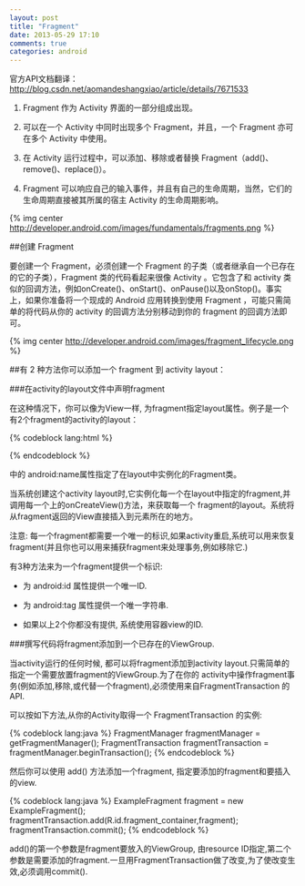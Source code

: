 ```yaml
---
layout: post
title: "Fragment"
date: 2013-05-29 17:10
comments: true
categories: android
---
```

官方API文档翻译：<http://blog.csdn.net/aomandeshangxiao/article/details/7671533>

1. Fragment 作为 Activity 界面的一部分组成出现。

2. 可以在一个 Activity 中同时出现多个 Fragment，并且，一个 Fragment 亦可在多个 Activity 中使用。

3. 在 Activity 运行过程中，可以添加、移除或者替换 Fragment（add()、remove()、replace()）。

4. Fragment 可以响应自己的输入事件，并且有自己的生命周期，当然，它们的生命周期直接被其所属的宿主 Activity 的生命周期影响。

{% img center http://developer.android.com/images/fundamentals/fragments.png %}
<!-- more -->

##创建 Fragment

要创建一个 Fragment，必须创建一个 Fragment 的子类（或者继承自一个已存在的它的子类），Fragment 类的代码看起来很像 Activity 。它包含了和 activity 类似的回调方法，例如onCreate()、onStart()、onPause()以及onStop()。事实上，如果你准备将一个现成的 Android 应用转换到使用 Fragment ，可能只需简单的将代码从你的 activity 的回调方法分别移动到你的 fragment 的回调方法即可。

{% img center http://developer.android.com/images/fragment_lifecycle.png %}

##有 2 种方法你可以添加一个 fragment 到 activity layout：

###在activity的layout文件中声明fragment

在这种情况下，你可以像为View一样, 为fragment指定layout属性。例子是一个有2个fragment的activity的layout：

{% codeblock lang:html %}
<?xml version="1.0" encoding="utf-8"?>
<LinearLayout xmlns:android="http://schemas.android.com/apk/res/android"
    android:orientation="horizontal"
    android:layout_width="match_parent"
    android:layout_height="match_parent">
    <fragment android:name="com.example.news.ArticleListFragment"
            android:id="@+id/list"
            android:layout_weight="1"
            android:layout_width="0dp"
            android:layout_height="match_parent" />
    <fragment android:name="com.example.news.ArticleReaderFragment"
            android:id="@+id/viewer"
            android:layout_weight="2"
            android:layout_width="0dp"
            android:layout_height="match_parent" />
</LinearLayout>
{% endcodeblock %}

<fragment> 中的 android:name属性指定了在layout中实例化的Fragment类。

当系统创建这个activity layout时,它实例化每一个在layout中指定的fragment,并调用每一个上的onCreateView()方法，来获取每一个 fragment的layout。系统将从fragment返回的View直接插入到<fragment>元素所在的地方。

注意: 每一个fragment都需要一个唯一的标识,如果activity重启,系统可以用来恢复fragment(并且你也可以用来捕获fragment来处理事务,例如移除它.)   

有3种方法来为一个fragment提供一个标识:

- 为 android:id 属性提供一个唯一ID.

- 为 android:tag 属性提供一个唯一字符串.

- 如果以上2个你都没有提供, 系统使用容器view的ID.

###撰写代码将fragment添加到一个已存在的ViewGroup.

当activity运行的任何时候, 都可以将fragment添加到activity layout.只需简单的指定一个需要放置fragment的ViewGroup.为了在你的 activity中操作fragment事务(例如添加,移除,或代替一个fragment),必须使用来自FragmentTransaction 的API.

可以按如下方法,从你的Activity取得一个 FragmentTransaction 的实例:

{% codeblock lang:java %}
FragmentManager fragmentManager = getFragmentManager();
FragmentTransaction fragmentTransaction = fragmentManager.beginTransaction();
{% endcodeblock %}

然后你可以使用 add() 方法添加一个fragment, 指定要添加的fragment和要插入的view.

{% codeblock lang:java %}
ExampleFragment fragment = new ExampleFragment();
fragmentTransaction.add(R.id.fragment_container,fragment);
fragmentTransaction.commit();
{% endcodeblock %}

add()的第一个参数是fragment要放入的ViewGroup, 由resource ID指定,第二个参数是需要添加的fragment.一旦用FragmentTransaction做了改变,为了使改变生效,必须调用commit().